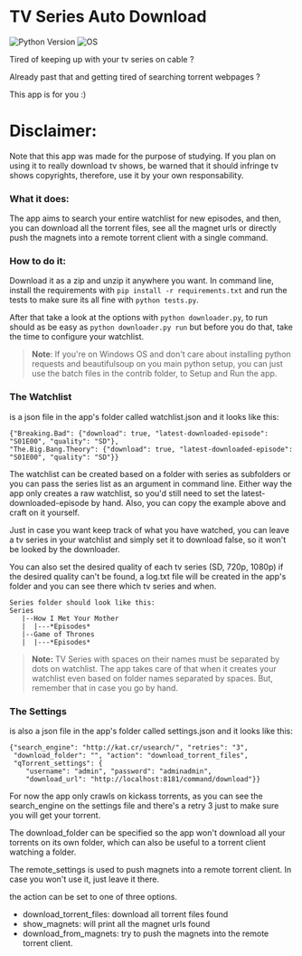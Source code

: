 # TV Series Auto Download
![Python Version](https://img.shields.io/badge/Python-2.7/3.5-green.svg)
![OS](https://img.shields.io/badge/OS-Windows_8/_Ubuntu_15.10-green.svg)

Tired of keeping up with your tv series on cable ?

Already past that and getting tired of searching torrent webpages ?

This app is for you :)

# Disclaimer:
Note that this app was made for the purpose of studying. If you plan on using it to really download tv shows,
be warned that it should infringe tv shows copyrights, therefore, use it by your own responsability.

### What it does:

The app aims to search your entire watchlist for new episodes, and then, you
can download all the torrent files, see all the magnet urls or directly
push the magnets into a remote torrent client with a single command.

### How to do it:

Download it as a zip and unzip it anywhere you want. In command line, install
the requirements with `pip install -r requirements.txt` and run the tests
to make sure its all fine with `python tests.py`.

After that take a look at the options with `python downloader.py`, to run should
as be easy as `python downloader.py run` but before you do that,
take the time to configure your watchlist.

> **Note**:
> If you're on Windows OS and don't care about installing python requests and
> beautifulsoup on you main python setup, you can just use the batch files
> in the contrib folder, to Setup and Run the app.

### The Watchlist

is a json file in the app's folder called watchlist.json and it looks like this:
```
{"Breaking.Bad": {"download": true, "latest-downloaded-episode": "S01E00", "quality": "SD"},
"The.Big.Bang.Theory": {"download": true, "latest-downloaded-episode": "S01E00", "quality": "SD"}}
```
The watchlist can be created based on a folder with series as subfolders or
you can pass the series list as an argument in command line. Either way
the app only creates a raw watchlist, so you'd still need to set the
latest-downloaded-episode by hand. Also, you can copy the example above and
craft on it yourself.

Just in case you want keep track of what you have watched, you can leave a tv
series in your watchlist and simply set it to download false, so it won't be
looked by the downloader.

You can also set the desired quality of each tv series (SD, 720p, 1080p) if
the desired quality can't be found, a log.txt file will be created in the app's
folder and you can see there which tv series and when.

```
Series folder should look like this:
Series
   |--How I Met Your Mother
   |  |---*Episodes*
   |--Game of Thrones
   |  |---*Episodes*

```

> **Note:**
> TV Series with spaces on their names must be separated by dots on watchlist.
> The app takes care of that when it creates your watchlist even based on
> folder names separated by spaces. But, remember that in case you go by hand.

### The Settings

is also a json file in the app's folder called settings.json and it looks like this:
```
{"search_engine": "http://kat.cr/usearch/", "retries": "3",
 "download_folder": "", "action": "download_torrent_files",
 "qTorrent_settings": {
    "username": "admin", "password": "adminadmin",
    "download_url": "http://localhost:8181/command/download"}}
```
For now the app only crawls on kickass torrents, as you can see the search_engine
on the settings file and there's a retry 3 just to make sure you will get
your torrent.

The download_folder can be specified so the app won't download all your torrents
on its own folder, which can also be useful to a torrent client watching a folder.

The remote_settings is used to push magnets into a remote torrent client. In
case you won't use it, just leave it there.

the action can be set to one of three options.
* download_torrent_files: download all torrent files found
* show_magnets: will print all the magnet urls found
* download_from_magnets: try to push the magnets into the remote torrent
client.
